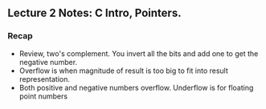 ## Lecture 2 Notes: C Intro, Pointers.

### Recap

- Review, two's complement. You invert all the bits and add one to get the negative number.
- Overflow is when magnitude of result is too big to fit into result representation.
- Both positive and negative numbers overflow. Underflow is for floating point numbers
